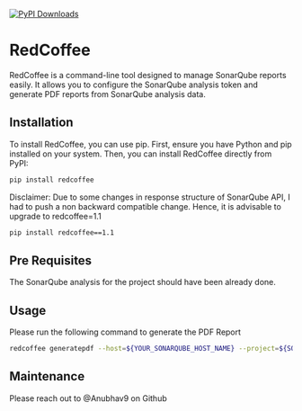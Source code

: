 [![PyPI Downloads](https://static.pepy.tech/badge/redcoffee)](https://pepy.tech/projects/redcoffee)

# RedCoffee

RedCoffee is a command-line tool designed to manage SonarQube reports easily. It allows you to configure the SonarQube analysis token and generate PDF reports from SonarQube analysis data.

## Installation

To install RedCoffee, you can use pip. First, ensure you have Python and pip installed on your system. Then, you can install RedCoffee directly from PyPI:

```bash
pip install redcoffee
```

Disclaimer: Due to some changes in response structure of SonarQube API, I had to push a non backward compatible change. Hence, it is advisable to upgrade to redcoffee=1.1
```bash
pip install redcoffee==1.1
```


## Pre Requisites

The SonarQube analysis for the project should have been already done.

## Usage

Please run the following command to generate the PDF Report

```bash
redcoffee generatepdf --host=${YOUR_SONARQUBE_HOST_NAME} --project=${SONARQUBE_PROJECT_KEY} --path=${PATH WHERE PDF FILE IS TO BE STORED} --token=${SONARQUBE_USER_TOKEN}
```

## Maintenance

Please reach out to @Anubhav9 on Github


